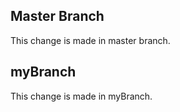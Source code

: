 ## Master Branch
This change is made in master branch.

## myBranch
This change is made in myBranch.